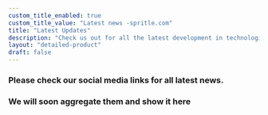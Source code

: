 ```yaml
---
custom_title_enabled: true
custom_title_value: "Latest news -spritle.com"
title: "Latest Updates"
description: "Check us out for all the latest development in technologies and how spritle contributes to be the best in latest inventions."
layout: "detailed-product"
draft: false
---
```


### Please check our social media links for all latest news.

### We will soon aggregate them and show it here

